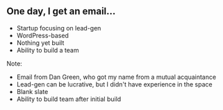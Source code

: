 ## One day, I get an email&hellip;

* <!-- .element: class="fragment" --> Startup focusing on lead-gen
* <!-- .element: class="fragment" --> WordPress-based
* <!-- .element: class="fragment" --> Nothing yet built
* <!-- .element: class="fragment" --> Ability to build a team

Note:

* Email from Dan Green, who got my name from a mutual acquaintance
* Lead-gen can be lucrative, but I didn't have experience in the space
* Blank slate
* Ability to build team after initial build
